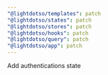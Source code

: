 ```yaml
---
"@lightdotso/templates": patch
"@lightdotso/states": patch
"@lightdotso/stores": patch
"@lightdotso/hooks": patch
"@lightdotso/query": patch
"@lightdotso/app": patch
---
```


Add authentications state
